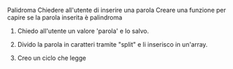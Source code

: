 Palidroma
Chiedere all'utente di inserire una parola
Creare una funzione per capire se la parola inserita è palindroma

1. Chiedo all'utente un valore 'parola' e lo salvo.

2. Divido la parola in caratteri tramite "split" e li inserisco in un'array.

3. Creo un ciclo che legge 
